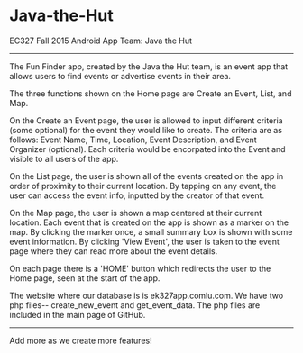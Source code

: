 # Java-the-Hut
EC327 Fall 2015 Android App Team: Java the Hut

****************

The Fun Finder app, created by the Java the Hut team, is an event app that allows users to find events or advertise events in their area.

The three functions shown on the Home page are Create an Event, List, and Map. 

On the Create an Event page, the user is allowed to input different criteria (some optional) for the event they would like to create. The criteria are as follows: Event Name, Time, Location, Event Description, and Event Organizer (optional).
Each criteria would be encorpated into the Event and visible to all users of the app.

On the List page, the user is shown all of the events created on the app in order of proximity to their current location. By tapping on any event, the user can access the event info, inputted by the creator of that event.

On the Map page, the user is shown a map centered at their current location. Each event that is created on the app is shown as a marker on the map. By clicking the marker once, a small summary box is shown with some event information. By clicking 'View Event', the user is taken to the event page where they can read more about the event details.

On each page there is a 'HOME' button which redirects the user to the Home page, seen at the start of the app. 

The website where our database is is ek327app.comlu.com. We have two php files-- create_new_event and get_event_data. 
The php files are included in the main page of GitHub.

*********

Add more as we create more features!
